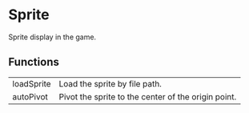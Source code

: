 # Sprite

Sprite display in the game.


## Functions

<table>
  <tr>
    <td>loadSprite</td>
    <td>Load the sprite by file path.</td>
  </tr>
  <tr>
    <td>autoPivot</td>
    <td>Pivot the sprite to the center of the origin point.</td>
  </tr>
</table>
